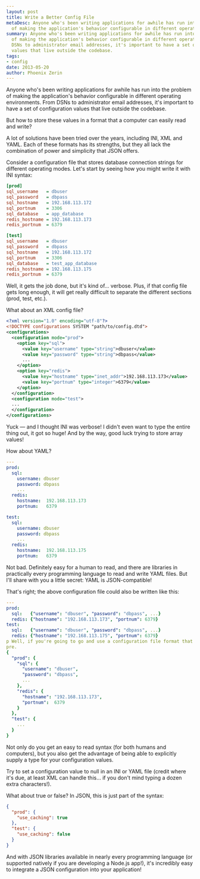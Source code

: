 ```yaml
---
layout: post
title: Write a Better Config File
metaDesc: Anyone who's been writing applications for awhile has run into the problem
  of making the application's behavior configurable in different operating environments.
summary: Anyone who's been writing applications for awhile has run into the problem
  of making the application's behavior configurable in different operating environments.  From
  DSNs to administrator email addresses, it's important to have a set of configuration
  values that live outside the codebase.
tags:
- config
date: 2013-05-20
author: Phoenix Zerin
---
```


Anyone who's been writing applications for awhile has run into the problem of making the application's behavior configurable in different operating environments.  From DSNs to administrator email addresses, it's important to have a set of configuration values that live outside the codebase.

But how to store these values in a format that a computer can easily read and write?

A lot of solutions have been tried over the years, including INI, XML and YAML.  Each of these formats has its strengths, but they all lack the combination of power and simplicity that JSON offers.

Consider a configuration file that stores database connection strings for different operating modes.  Let's start by seeing how you might write it with INI syntax:

```ini
[prod]
sql_username   = dbuser
sql_password   = dbpass
sql_hostname   = 192.168.113.172
sql_portnum    = 3306
sql_database   = app_database
redis_hostname = 192.168.113.173
redis_portnum  = 6379

[test]
sql_username   = dbuser
sql_password   = dbpass
sql_hostname   = 192.168.113.172
sql_portnum    = 3306
sql_database   = test_app_database
redis_hostname = 192.168.113.175
redis_portnum  = 6379
```

Well, it gets the job done, but it's kind of... verbose.  Plus, if that config file gets long enough, it will get really difficult to separate the different sections (prod, test, etc.).

What about an XML config file?

```xml
<?xml version="1.0" encoding="utf-8"?>
<!DOCTYPE configurations SYSTEM "path/to/config.dtd">
<configurations>
  <configuration mode="prod">
    <option key="sql">
      <value key="username" type="string">dbuser</value>
      <value key="password" type="string">dbpass</value>
      ...
    </option>
    <option key="redis">
      <value key="hostname" type="inet_addr">192.168.113.173</value>
      <value key="portnum" type="integer">6379</value>
    </option>
  </configuration>
  <configuration mode="test">
  ...
  </configuration>
</configurations>
```

Yuck &mdash; and I thought INI was verbose!  I didn't even want to type the entire thing out, it got so huge!  And by the way, good luck trying to store array values!

How about YAML?

```yaml
---
prod:
  sql:
    username: dbuser
    password: dbpass
    ...
  redis:
    hostname:  192.168.113.173
    portnum:   6379

test:
  sql:
    username: dbuser
    password: dbpass
    ...
  redis:
    hostname:  192.168.113.175
    portnum:   6379
```

Not bad.  Definitely easy for a human to read, and there are libraries in practically every programming language to read and write YAML files.  But I'll share with you a little secret:  YAML is JSON-compatible!

That's right; the above configuration file could also be written like this:

```yaml
---
prod:
  sql:   {"username": "dbuser", "password": "dbpass", ...}
  redis: {"hostname": "192.168.113.173", "portnum": 6379}
test:
  sql:   {"username": "dbuser", "password": "dbpass", ...}
  redis: {"hostname": "192.168.113.175", "portnum": 6379}
p Well, if you're going to go and use a configuration file format that's compatible with JSON... why not use JSON?
pre.
{
  "prod": {
    "sql": {
      "username": "dbuser",
      "password": "dbpass",
      ...
    },
    "redis": {
      "hostname": "192.168.113.173",
      "portnum":  6379
    }
  }, 
  "test": {
    ...
  }
}
```

Not only do you get an easy to read syntax (for both humans and computers), but you also get the advantage of being able to explicitly supply a type for your configuration values.

Try to set a configuration value to null in an INI or YAML file (credit where it's due, at least XML can handle this... if you don't mind typing a dozen extra characters!).

What about true or false?  In JSON, this is just part of the syntax:

```json
{
  "prod": {
    "use_caching": true
  },
  "test": {
    "use_caching": false
  }
}
```

And with JSON libraries available in nearly every programming language (or supported natively if you are developing a Node.js app!), it's incredibly easy to integrate a JSON configuration into your application!
